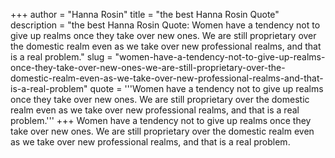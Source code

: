 +++
author = "Hanna Rosin"
title = "the best Hanna Rosin Quote"
description = "the best Hanna Rosin Quote: Women have a tendency not to give up realms once they take over new ones. We are still proprietary over the domestic realm even as we take over new professional realms, and that is a real problem."
slug = "women-have-a-tendency-not-to-give-up-realms-once-they-take-over-new-ones-we-are-still-proprietary-over-the-domestic-realm-even-as-we-take-over-new-professional-realms-and-that-is-a-real-problem"
quote = '''Women have a tendency not to give up realms once they take over new ones. We are still proprietary over the domestic realm even as we take over new professional realms, and that is a real problem.'''
+++
Women have a tendency not to give up realms once they take over new ones. We are still proprietary over the domestic realm even as we take over new professional realms, and that is a real problem.
